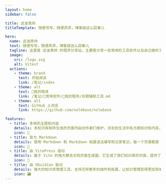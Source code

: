 ```yaml
---
layout: home
sidebar: false

title: 这波真帅
titleTemplate: 随便写写，随便弄弄，博客就这么回事儿

hero:
  name: 这波真帅
  text: 随便写写，随便弄弄，博客就这么回事儿
  tagline: 这里是 这波真帅 的程序分享站，主要是分享一些常用的工具软件以及自己做的工具软件，偶尔也做一些笔记🐼
  image:
    src: /logo.svg
    alt: Vitest
  actions:
    - theme: brand
      text: 开始阅读
      link: /笔记/index
    - theme: alt
      text: 🛞我的程序
      link: /笔记/💽常用软件/🛞我的程序/后期辅助工具.md
    - theme: alt
      text: GitHub 上浏览
      link: https://github.com/nolebase/nolebase

features:
  - title: 多样的主题和内容
    details: 本知识库和所生成的页面均由创作者们维护，涉及到生活中各方面知识和内容，也不乏我们的回忆和畅想。
    icon: 🌈
  - title: 皆为 Markdown
    details: 使用 Markdown 和 Markdown 拓展语法编写和记录笔记，每一个页面都是 Markdown 文件。
    icon: 📃
  - title: 由 VitePress 驱动
    details: 基于 Vite 的强大静态文档页面生成器，它生成了我们知识库的页面，提供了简单易用的主题和工具。
    icon: 🚀
  - title: 由 Obsidian 驱动
    details: 强大的知识库管理工具，支持花样繁多的插件和拓展，让知识管理变得更加简单。
    icon: 🗃
---
```


<!-- <HomePage /> -->
